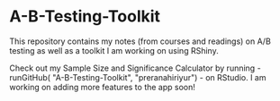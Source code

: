 # A-B-Testing-Toolkit

This repository contains my notes (from courses and readings) on A/B testing as well as a toolkit I am working on using RShiny. 

Check out my Sample Size and Significance Calculator by running - runGitHub( "A-B-Testing-Toolkit", "preranahiriyur") - on RStudio. I am working on adding more features to the app soon! 
